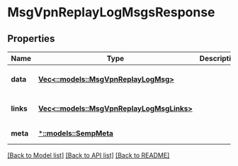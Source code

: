 # MsgVpnReplayLogMsgsResponse

## Properties
Name | Type | Description | Notes
------------ | ------------- | ------------- | -------------
**data** | [**Vec<::models::MsgVpnReplayLogMsg>**](MsgVpnReplayLogMsg.md) |  | [optional] [default to null]
**links** | [**Vec<::models::MsgVpnReplayLogMsgLinks>**](MsgVpnReplayLogMsgLinks.md) |  | [optional] [default to null]
**meta** | [***::models::SempMeta**](SempMeta.md) |  | [default to null]

[[Back to Model list]](../README.md#documentation-for-models) [[Back to API list]](../README.md#documentation-for-api-endpoints) [[Back to README]](../README.md)


